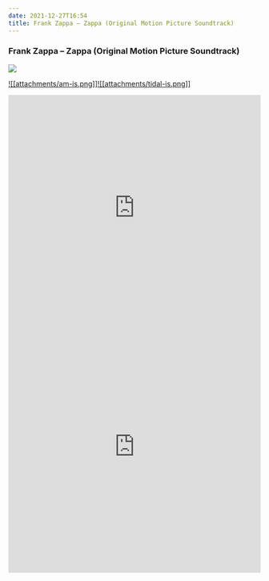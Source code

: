 ```yaml
---
date: 2021-12-27T16:54
title: Frank Zappa – Zappa (Original Motion Picture Soundtrack)
---
```

### Frank Zappa – Zappa (Original Motion Picture Soundtrack)
[![](https://img.discogs.com/cJCsmVmzHTLUROBv4Q_0g3cOp_A=/fit-in/600x577/filters:strip_icc():format(jpeg):mode_rgb():quality(90)/discogs-images/R-18611209-1620302071-2579.jpeg.jpg)][1] 

[1]: https://www.discogs.com/release/18611209
[2]: https://music.apple.com/us/album/1540380239
[3]: https://listen.tidal.com/album/162918230

[![[attachments/am-is.png]]][2][![[attachments/tidal-is.png]]][3]

<iframe allow="autoplay *; encrypted-media *; fullscreen *" frameborder="0" height="450" style="width:100%;max-width:660px;overflow:hidden;background:transparent;" sandbox="allow-forms allow-popups allow-same-origin allow-scripts allow-storage-access-by-user-activation allow-top-navigation-by-user-activation" src="https://embed.music.apple.com/us/album/turn-blue/1540380239"></iframe>
<div style="position: relative; padding-bottom: 100%; height: 0; overflow: hidden; max-width: 100%;"><iframe src="https://embed.tidal.com/albums/162918230?layout=gridify" frameborder= "0" allowfullscreen style="position: absolute; top: 0; left: 0; width: 100%; height: 1px; min-height: 100%; margin: 0 auto;"></iframe></div>